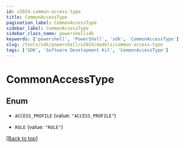 ```yaml
---
id: v2024-common-access-type
title: CommonAccessType
pagination_label: CommonAccessType
sidebar_label: CommonAccessType
sidebar_class_name: powershellsdk
keywords: ['powershell', 'PowerShell', 'sdk', 'CommonAccessType'] 
slug: /tools/sdk/powershell/v2024/models/common-access-type
tags: ['SDK', 'Software Development Kit', 'CommonAccessType']
---
```



# CommonAccessType

## Enum


* `ACCESS_PROFILE` (value: `"ACCESS_PROFILE"`)

* `ROLE` (value: `"ROLE"`)


[[Back to top]](#) 

